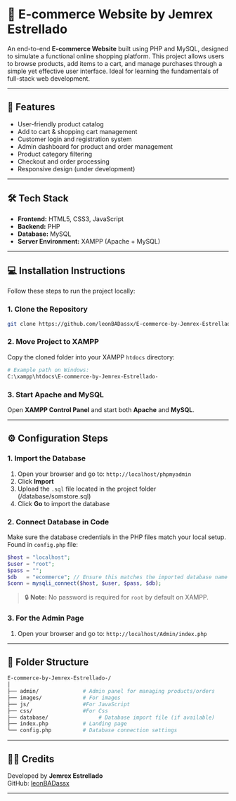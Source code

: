 
# 🛒 E-commerce Website by Jemrex Estrellado

An end-to-end **E-commerce Website** built using PHP and MySQL, designed to simulate a functional online shopping platform. This project allows users to browse products, add items to a cart, and manage purchases through a simple yet effective user interface. Ideal for learning the fundamentals of full-stack web development.

---

## 🚀 Features

- User-friendly product catalog
- Add to cart & shopping cart management
- Customer login and registration system
- Admin dashboard for product and order management
- Product category filtering
- Checkout and order processing
- Responsive design (under development)

---

## 🛠️ Tech Stack

- **Frontend:** HTML5, CSS3, JavaScript
- **Backend:** PHP
- **Database:** MySQL
- **Server Environment:** XAMPP (Apache + MySQL)

---

## 💻 Installation Instructions

Follow these steps to run the project locally:

### 1. Clone the Repository

```bash
git clone https://github.com/leonBADassx/E-commerce-by-Jemrex-Estrellado-.git
```

### 2. Move Project to XAMPP

Copy the cloned folder into your XAMPP `htdocs` directory:

```bash
# Example path on Windows:
C:\xampp\htdocs\E-commerce-by-Jemrex-Estrellado-
```

### 3. Start Apache and MySQL

Open **XAMPP Control Panel** and start both **Apache** and **MySQL**.

---

## ⚙️ Configuration Steps

### 1. Import the Database

1. Open your browser and go to: `http://localhost/phpmyadmin`
2. Click **Import**
3. Upload the `.sql` file located in the project folder (/database/somstore.sql)
4. Click **Go** to import the database

### 2. Connect Database in Code

Make sure the database credentials in the PHP files match your local setup. Found in `config.php` file:

```php
$host = "localhost";
$user = "root";
$pass = "";
$db   = "ecommerce"; // Ensure this matches the imported database name
$conn = mysqli_connect($host, $user, $pass, $db);
```

> 🔒 **Note:** No password is required for `root` by default on XAMPP.

### 3. For the Admin Page

1. Open your browser and go to: `http://localhost/Admin/index.php`

---

## 📁 Folder Structure

```bash
E-commerce-by-Jemrex-Estrellado-/
│
├── admin/              # Admin panel for managing products/orders
├── images/             # For images
├── js/                 #For JavaScript 
├── css/                #For Css
├── database/                # Database import file (if available)
├── index.php           # Landing page
└── config.php          # Database connection settings
```

---

## 👨‍💻 Credits

Developed by **Jemrex Estrellado**  
GitHub: [leonBADassx](https://github.com/leonBADassx)

---
